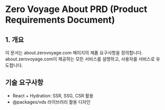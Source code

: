 # Zero Voyage About PRD (Product Requirements Document)

## 1. 개요

이 문서는 about.zerovoyage.com 페이지의 제품 요구사항을 정의합니다.
about.zerovoyage.com이 제공하는 모든 서비스를 설명하고, 사용자를 서비스로 유도합니다.

## 기술 요구사항

- React + Hydration: SSR, SSG, CSR 활용
- @packages/vds 라이브러리 활용 디자인
